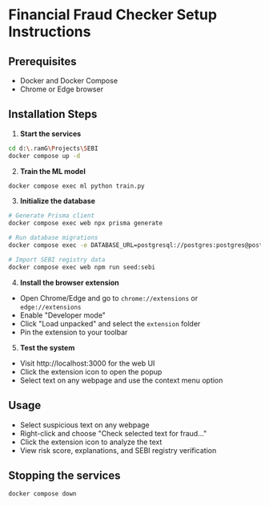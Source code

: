 # Financial Fraud Checker Setup Instructions

## Prerequisites
- Docker and Docker Compose
- Chrome or Edge browser

## Installation Steps

1. **Start the services**
```bash
cd d:\.ramG\Projects\SEBI
docker compose up -d
```

2. **Train the ML model**
```bash
docker compose exec ml python train.py
```

3. **Initialize the database**
```bash
# Generate Prisma client
docker compose exec web npx prisma generate

# Run database migrations
docker compose exec -e DATABASE_URL=postgresql://postgres:postgres@postgres:5432/advisor_db web npx prisma migrate dev --name init

# Import SEBI registry data
docker compose exec web npm run seed:sebi
```

4. **Install the browser extension**
- Open Chrome/Edge and go to `chrome://extensions` or `edge://extensions`
- Enable "Developer mode"
- Click "Load unpacked" and select the `extension` folder
- Pin the extension to your toolbar

5. **Test the system**
- Visit http://localhost:3000 for the web UI
- Click the extension icon to open the popup
- Select text on any webpage and use the context menu option

## Usage
- Select suspicious text on any webpage
- Right-click and choose "Check selected text for fraud..."
- Click the extension icon to analyze the text
- View risk score, explanations, and SEBI registry verification

## Stopping the services
```bash
docker compose down
```
